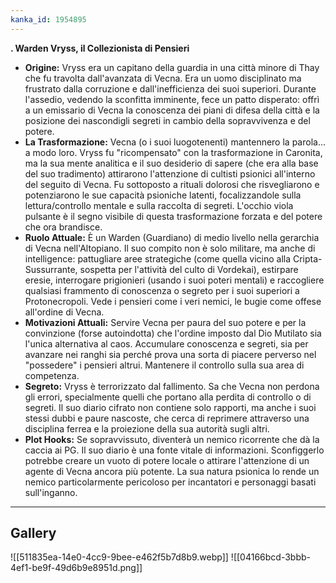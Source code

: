 ```yaml
---
kanka_id: 1954895
---
```


**. Warden Vryss, il Collezionista di Pensieri**

* **Origine:**
  Vryss era un capitano della guardia in una città minore di Thay che fu
  travolta dall'avanzata di Vecna. Era un uomo disciplinato ma frustrato
  dalla corruzione e dall'inefficienza dei suoi superiori. Durante
  l'assedio, vedendo la sconfitta imminente, fece un patto disperato:
  offrì a un emissario di Vecna la conoscenza dei piani di difesa della
  città e la posizione dei nascondigli segreti in cambio della
  sopravvivenza e del potere.
* **La Trasformazione:**
  Vecna (o i suoi luogotenenti) mantennero la parola... a modo loro.
  Vryss fu "ricompensato" con la trasformazione in Caronita, ma la sua
  mente analitica e il suo desiderio di sapere
  (che era alla base del suo tradimento) attirarono l'attenzione di
  cultisti psionici all'interno del seguito di Vecna. Fu sottoposto a
  rituali dolorosi che risvegliarono e potenziarono le sue capacità
  psioniche latenti, focalizzandole sulla lettura/controllo mentale e
  sulla raccolta di segreti. L'occhio viola pulsante è il segno visibile
  di questa trasformazione forzata e del potere che ora brandisce.
* **Ruolo Attuale:**
  È un Warden (Guardiano) di medio livello nella gerarchia di Vecna
  nell'Altopiano. Il suo compito non è solo militare, ma anche di intelligence:
  pattugliare aree strategiche (come quella vicino alla
  Cripta-Sussurrante, sospetta per l'attività del culto di Vordekai),
  estirpare eresie, interrogare prigionieri (usando i suoi poteri mentali)
  e raccogliere qualsiasi frammento di conoscenza o segreto per i suoi
  superiori a Protonecropoli. Vede i pensieri come i veri nemici, le bugie
  come offese all'ordine di Vecna.
* **Motivazioni Attuali:**
  Servire Vecna per paura del suo potere e per la convinzione (forse
  autoindotta) che l'ordine imposto dal Dio Mutilato sia l'unica
  alternativa al caos. Accumulare conoscenza e segreti, sia per avanzare
  nei ranghi sia perché prova una sorta di piacere perverso nel
  "possedere" i pensieri altrui. Mantenere il controllo sulla sua area di
  competenza.
* **Segreto:**
  Vryss è terrorizzato dal fallimento. Sa che Vecna non perdona gli
  errori, specialmente quelli che portano alla perdita di controllo o di
  segreti. Il suo diario cifrato non contiene solo rapporti, ma anche i
  suoi stessi dubbi e paure nascoste, che cerca di reprimere attraverso
  una disciplina ferrea e la proiezione della sua autorità sugli altri.
* **Plot Hooks:**
  Se sopravvissuto, diventerà un nemico ricorrente che dà la caccia ai
  PG. Il suo diario è una fonte vitale di informazioni. Sconfiggerlo
  potrebbe creare un vuoto di potere locale o attirare l'attenzione di un
  agente di Vecna ancora più potente. La sua natura psionica lo rende un
  nemico particolarmente pericoloso per incantatori e personaggi basati
  sull'inganno.

***
## Gallery
![[511835ea-14e0-4cc9-9bee-e462f5b7d8b9.webp]]
![[04166bcd-3bbb-4ef1-be9f-49d6b9e8951d.png]]